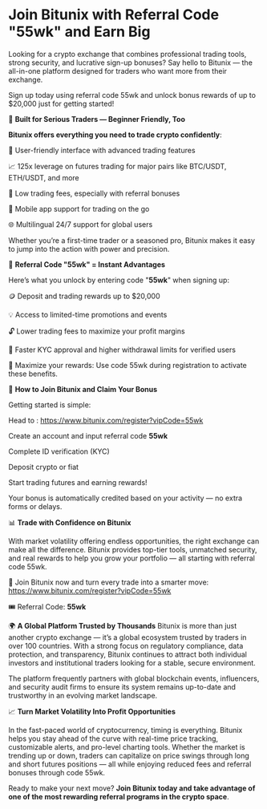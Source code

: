 # Join Bitunix with Referral Code "55wk" and Earn Big

Looking for a crypto exchange that combines professional trading tools, strong security, and lucrative sign-up bonuses? Say hello to Bitunix — the all-in-one platform designed for traders who want more from their exchange.

Sign up today using referral code 55wk and unlock bonus rewards of up to $20,000 just for getting started!

💼 **Built for Serious Traders — Beginner Friendly, Too**

**Bitunix offers everything you need to trade crypto confidently**:

🔧 User-friendly interface with advanced trading features

📈 125x leverage on futures trading for major pairs like BTC/USDT, ETH/USDT, and more

🔁 Low trading fees, especially with referral bonuses

📲 Mobile app support for trading on the go

🌐 Multilingual 24/7 support for global users

Whether you’re a first-time trader or a seasoned pro, Bitunix makes it easy to jump into the action with power and precision.

🎉 **Referral Code "55wk" = Instant Advantages**

Here’s what you unlock by entering code "**55wk**" when signing up:

🪙 Deposit and trading rewards up to $20,000

💡 Access to limited-time promotions and events

🔓 Lower trading fees to maximize your profit margins

🚀 Faster KYC approval and higher withdrawal limits for verified users

🎯 Maximize your rewards: Use code 55wk during registration to activate these benefits.

📝 **How to Join Bitunix and Claim Your Bonus**

Getting started is simple:

Head to : https://www.bitunix.com/register?vipCode=55wk

Create an account and input referral code **55wk**

Complete ID verification (KYC)

Deposit crypto or fiat

Start trading futures and earning rewards!

Your bonus is automatically credited based on your activity — no extra forms or delays.

📊 **Trade with Confidence on Bitunix**

With market volatility offering endless opportunities, the right exchange can make all the difference. Bitunix provides top-tier tools, unmatched security, and real rewards to help you grow your portfolio — all starting with referral code 55wk.

🔗 Join Bitunix now and turn every trade into a smarter move: https://www.bitunix.com/register?vipCode=55wk

🎟 Referral Code: **55wk**

 🌍 **A Global Platform Trusted by Thousands**
Bitunix is more than just another crypto exchange — it’s a global ecosystem trusted by traders in over 100 countries. With a strong focus on regulatory compliance, data protection, and transparency, Bitunix continues to attract both individual investors and institutional traders looking for a stable, secure environment.

The platform frequently partners with global blockchain events, influencers, and security audit firms to ensure its system remains up-to-date and trustworthy in an evolving market landscape.

📈 **Turn Market Volatility Into Profit Opportunities**

In the fast-paced world of cryptocurrency, timing is everything. Bitunix helps you stay ahead of the curve with real-time price tracking, customizable alerts, and pro-level charting tools. Whether the market is trending up or down, traders can capitalize on price swings through long and short futures positions — all while enjoying reduced fees and referral bonuses through code 55wk.

Ready to make your next move? **Join Bitunix today and take advantage of one of the most rewarding referral programs in the crypto space**.



